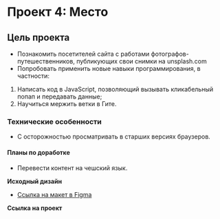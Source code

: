 # Проект 4: Место

## Цель проекта

* Познакомить посетителей сайта с работами фотографов-путешественников, публикующих свои снимки на unsplash.com
* Попробовать применить новые навыки программирования, в частности:
1. Написать код в JavaScript, позволяющий вызывать кликабельный попап и передавать данные;
2. Научиться мержить ветки в Гите.

### Технические особенности
* С осторожностью просматривать в старших версиях браузеров.

#### Планы по доработке
* Перевести контент на чешский язык.

**Исходный дизайн**

* [Ссылка на макет в Figma](https://www.figma.com/file/2cn9N9jSkmxD84oJik7xL7/JavaScript.-Sprint-4?node-id=0%3A1)

**Ссылка на проект**
